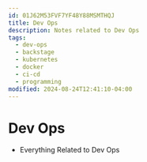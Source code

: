 ```yaml
---
id: 01J62M53FVF7YF48Y88MSMTHQJ
title: Dev Ops
description: Notes related to Dev Ops
tags:
  - dev-ops
  - backstage
  - kubernetes
  - docker
  - ci-cd
  - programming
modified: 2024-08-24T12:41:10-04:00
---
```

# Dev Ops
- Everything Related to Dev Ops